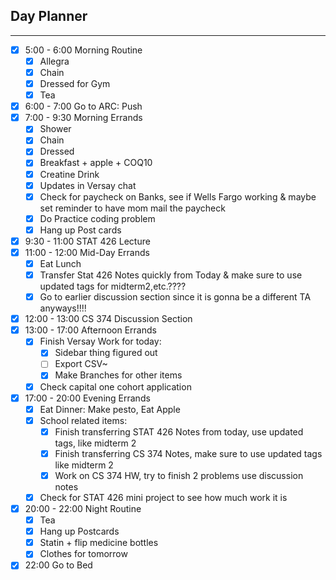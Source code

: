 ## Day Planner
---
- [x] 5:00 - 6:00 Morning Routine
	- [x] Allegra
	- [x] Chain
	- [x] Dressed for Gym
	- [x] Tea
- [x] 6:00 - 7:00 Go to ARC: Push
- [x] 7:00 - 9:30 Morning Errands
	- [x] Shower
	- [x] Chain
	- [x] Dressed
	- [x] Breakfast + apple + COQ10
	- [x] Creatine Drink
	- [x] Updates in Versay chat
	- [x] Check for paycheck on Banks, see if Wells Fargo working & maybe set reminder to have mom mail the paycheck
	- [x] Do Practice coding problem
	- [x] Hang up Post cards
- [x] 9:30 - 11:00 STAT 426 Lecture
- [x] 11:00 - 12:00 Mid-Day Errands
	- [x] Eat Lunch
	- [x] Transfer Stat 426 Notes quickly from Today & make sure to use updated tags for midterm2,etc.????
	- [x] Go to earlier discussion section since it is gonna be a different TA anyways!!!!
- [x] 12:00 - 13:00 CS 374 Discussion Section
- [x] 13:00 - 17:00 Afternoon Errands
	- [x] Finish Versay Work for today:
		- [x] Sidebar thing figured out
		- [ ] Export CSV~
		- [x] Make Branches for other items
	- [x] Check capital one cohort application
- [x] 17:00 - 20:00 Evening Errands
	- [x] Eat Dinner: Make pesto, Eat Apple
	- [x] School related items:
		- [x] Finish transferring STAT 426 Notes from today, use updated tags, like midterm 2
		- [x] Finish transferring CS 374 Notes, make sure to use updated tags like midterm 2
		- [x] Work on CS 374 HW, try to finish 2 problems use discussion notes
	- [x] Check for STAT 426 mini project to see how much work it is 
- [x] 20:00 - 22:00 Night Routine
	- [x] Tea
	- [x] Hang up Postcards
	- [x] Statin + flip medicine bottles
	- [x] Clothes for tomorrow
- [x] 22:00 Go to Bed